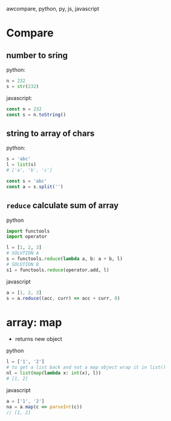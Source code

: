 awcompare, python, py, js, javascript

# Compare

## number to sring
python:
```python
n = 232
s = str(232)
```
javascript:
```javascript
const n = 232
const s = n.toString()
```
## string to array of chars
python:

```python
s = 'abc'
l = list(s)   
# ['a', 'b', 'c']
```
```javascript
const s = 'abc'
const a = s.split('')
```

## `reduce` calculate sum of array

python
```python
import functools
import operator

l = [1, 2, 3]
# SOLUTION A
s = functools.reduce(lambda a, b: a + b, l)
# SOLUTION B
s1 = functools.reduce(operator.add, l)
```
javascript
```javascript
a = [1, 2, 3]
s = a.reduce((acc, curr) => acc + curr, 0)
```

# array: map
- returns new object

python
```python
l = ['1', '2']
# to get a list back and not a map object wrap it in list()
nl = list(map(lambda x: int(x), l))
# [1, 2]
```
javascript
```javascript
a = ['1', '2']
na = a.map(c => parseInt(c))
// [1, 2]
```